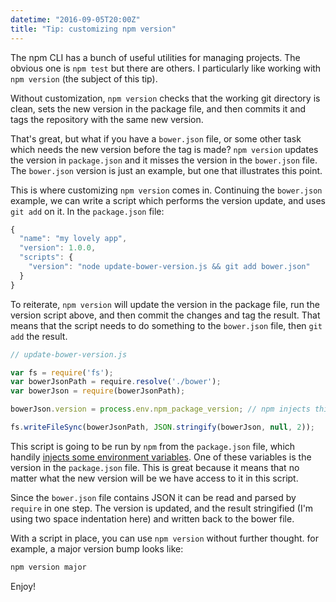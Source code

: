 ```yaml
---
datetime: "2016-09-05T20:00Z"
title: "Tip: customizing npm version"
---
```

The npm CLI has a bunch of useful utilities for managing projects. The obvious
one is `npm test` but there are others. I particularly like working with
`npm version` (the subject of this tip).

Without customization, `npm version` checks that the working git directory is
clean, sets the new version in the package file, and then commits it and tags
the repository with the same new version.

That's great, but what if you have a `bower.json` file, or some other task which
needs the new version before the tag is made? `npm version` updates the version
in `package.json` and it misses the version in the `bower.json` file. The
`bower.json` version is just an example, but one that illustrates this point.

This is where customizing `npm version` comes in. Continuing the `bower.json`
example, we can write a script which performs the version update, and
uses `git add` on it. In the `package.json` file:

```javascript
{
  "name": "my lovely app",
  "version": 1.0.0,
  "scripts": {
    "version": "node update-bower-version.js && git add bower.json"
  }
}
```

To reiterate, `npm version` will update the version in the package file, run the
version script above, and then commit the changes and tag the result. That means
that the script needs to do something to the `bower.json` file, then `git add`
the result.

```javascript
// update-bower-version.js

var fs = require('fs');
var bowerJsonPath = require.resolve('./bower');
var bowerJson = require(bowerJsonPath);

bowerJson.version = process.env.npm_package_version; // npm injects this

fs.writeFileSync(bowerJsonPath, JSON.stringify(bowerJson, null, 2));
```

This script is going to be run by `npm` from the `package.json` file, which
handily [injects some environment variables][1]. One of these variables is the
version in the `package.json` file. This is great because it means that no
matter what the new version will be we have access to it in this script.

Since the `bower.json` file contains JSON it can be read and parsed by `require`
in one step. The version is updated, and the result stringified (I'm using two
space indentation here) and written back to the bower file.

With a script in place, you can use `npm version` without further thought. for
example, a major version bump looks like:

```bash
npm version major
```

Enjoy!

[1]: https://docs.npmjs.com/misc/scripts#packagejson-vars
